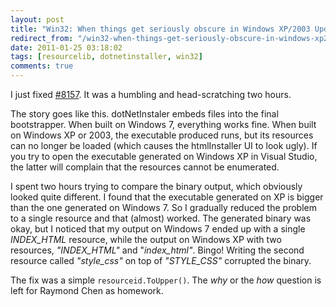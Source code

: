 ```yaml
---
layout: post
title: "Win32: When things get seriously obscure in Windows XP/2003 UpdateResource"
redirect_from: "/win32-when-things-get-seriously-obscure-in-windows-xp2003-updateresource"
date: 2011-01-25 03:18:02
tags: [resourcelib, dotnetinstaller, win32]
comments: true
---
```

I just fixed [#8157](http://dotnetinstaller.codeplex.com/workitem/8157). It was a humbling and head-scratching two hours.

The story goes like this. dotNetInstaler embeds files into the final bootstrapper. When built on Windows 7, everything works fine. When built on Windows XP or 2003, the executable produced runs, but its resources can no longer be loaded (which causes the htmlInstaller UI to look ugly). If you try to open the executable generated on Windows XP in Visual Studio, the latter will complain that the resources cannot be enumerated.

I spent two hours trying to compare the binary output, which obviously looked quite different. I found that the executable generated on XP is bigger than the one generated on Windows 7. So I gradually reduced the problem to a single resource and that (almost) worked. The generated binary was okay, but I noticed that my output on Windows 7 ended up with a single _INDEX_HTML_ resource, while the output on Windows XP with two resources, _"INDEX_HTML"_ and "_index_html"_. Bingo! Writing the second resource called _"style_css"_ on top of _"STYLE_CSS"_ corrupted the binary.

The fix was a simple `resourceid.ToUpper()`. The _why_ or the _how_ question is left for Raymond Chen as homework.
